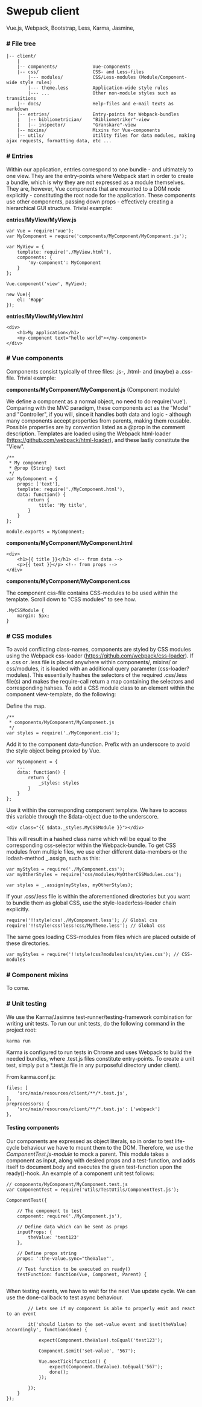 # Swepub client
Vue.js, Webpack, Bootstrap, Less, Karma, Jasmine, 

### \# File tree
```
|-- client/
    |
    |-- components/           	Vue-components
    |-- css/                  	CSS- and Less-files
    	|--- modules/           CSS/Less-modules (Module/Component-wide style rules)
    	|--- theme.less         Application-wide style rules
    	|--- ...                Other non-module styles such as transitions
    |-- docs/                 	Help-files and e-mail texts as markdown
    |-- entries/              	Entry-points for Webpack-bundles
    |   |-- bibliometrician/  	"Bibliometriker"-view
    |   |-- inspector/        	"Granskare"-view
    |-- mixins/               	Mixins for Vue-components
    |-- utils/                	Utility files for data modules, making ajax requests, formatting data, etc ...
```

### \# Entries
Within our application, entries correspond to one bundle - and ultimately to one view. They are the entry-points where Webpack start in order to create a bundle, which is why they are not expressed as a module themselves. They are, however, Vue components that are mounted to a DOM node explicitly - constituting the root node for the application. These components use other components, passing down props - effectively creating a hierarchical GUI structure. Trivial example:

**entries/MyView/MyView.js**
```
var Vue = require('vue');
var MyComponent = require('components/MyComponent/MyComponent.js');

var MyView = {
    template: require('./MyView.html'),
    components: {
        'my-component': MyComponent
    }
};

Vue.component('view', MyView);

new Vue({
	el: '#app'
});
```

**entries/MyView/MyView.html**
```
<div>
    <h1>My application</h1>
    <my-component text="hello world"></my-component>
</div>
```

### \# Vue components
Components consist typically of three files: .js-, .html- and (maybe) a .css-file. Trivial example:

**components/MyComponent/MyComponent.js** (Component module)

We define a component as a normal object, no need to do require('vue'). Comparing with the MVC paradigm, these components act as the "Model" and "Controller", if you will, since it handles both data and logic - although many components accept properties from parents, making them reusable. Possible properties are by convention listed as a @prop in the comment description. Templates are loaded using the Webpack html-loader (https://github.com/webpack/html-loader), and these lastly constitute the "View".
```
/**
 * My component
 * @prop {String} text
 */
var MyComponent = {
    props: ['text'],
    template: require('./MyComponent.html'),
    data: function() {
        return {
            title: 'My title',
        }
    }
};

module.exports = MyComponent;
```
**components/MyComponent/MyComponent.html**
```
<div>
    <h1>{{ title }}</h1> <!-- from data -->
    <p>{{ text }}</p> <!-- from props -->
</div>
```
**components/MyComponent/MyComponent.css**

The component css-file contains CSS-modules to be used within the template. Scroll down to "CSS modules" to see how.
```
.MyCSSModule {
    margin: 5px;
}
```

### \# CSS modules
To avoid conflicting class-names, components are styled by CSS modules using the Webpack css-loader (https://github.com/webpack/css-loader). If a .css or .less file is placed anywhere within components/, mixins/ or css/modules, it is loaded with an additional query parameter (css-loader?modules). This essentially hashes the selectors of the required .css/.less file(s) and makes the require-call return a map containing the selectors and corresponding hahses. To add a CSS module class to an element within the component view-template, do the following:

Define the map.
```
/**
 * components/MyComponent/MyComponent.js
 */ 
var styles = require('./MyComponent.css');
```
Add it to the component data-function. Prefix with an underscore to avoid the style object being proxied by Vue.
```
var MyComponent = {
    ...
    data: function() {
        return {
            _styles: styles
        }
    }
};
```
Use it within the corresponding component template. We have to access this variable through the $data-object due to the underscore.
```
<div class="{{ $data._styles.MyCSSModule }}"></div>
```
This will result in a hashed class name which will be equal to the corresponding css-selector within the Webpack-bundle. To get CSS modules from multiple files, we use either different data-members or the lodash-method _.assign, such as this:
```
var myStyles = require('./MyComponent.css');
var myOtherStyles = require('css/modules/MyOtherCSSModules.css');

var styles = _.assign(myStyles, myOtherStyles);
```
If your .css/.less file is within the aforementioned directories but you want to bundle them as global CSS, use the style-loader!css-loader chain explicitly. 
```
require('!!style!css!./MyComponent.less'); // Global css
require('!!style!css!less!css/MyTheme.less'); // Global css
```
The same goes loading CSS-modules from files which are placed outside of these directories.
```
var myStyles = require('!!style!css?modules!css/styles.css'); // CSS-modules
```
### \# Component mixins
To come.

### \# Unit testing
We use the Karma/Jasimne test-runner/testing-framework combination for writing unit tests. To run our unit tests, do the following command in the project root:
```
karma run
```
Karma is configured to run tests in Chrome and uses Webpack to build the needed bundles, where .test.js files constitute entry-points. To create a unit test, simply put a *.test.js file in any purposeful directory under client/.

From karma.conf.js:
```
files: [
	'src/main/resources/client/**/*.test.js',
],
preprocessors: {
	'src/main/resources/client/**/*.test.js': ['webpack']
},
```
#### Testing components
Our components are expressed as object literals, so in order to test life-cycle behaviour we have to mount them to the DOM. Therefore, we use the *ComponentTest.js-module* to mock a parent. This module takes a component as input, along with desired props and a test-function, and adds itself to document.body and executes the given test-function upon the ready()-hook. An example of a component unit test follows:
```
// components/MyComponent/MyComponent.test.js
var ComponentTest = require('utils/TestUtils/ComponentTest.js');

ComponentTest({

	// The component to test
	component: require('./MyComponent.js'),
	
	// Define data which can be sent as props
	inputProps: {
		theValue: 'test123'
	},

	// Define props string
	props: ':the-value.sync="theValue"',
	
	// Test function to be executed on ready()
	testFunction: function(Vue, Component, Parent) {
	
```
When testing events, we have to wait for the next Vue update cycle. We can use the done-callback to test async behaviour.
```
		// Lets see if my component is able to properly emit and react to an event
		
		it('should listen to the set-value event and $set(theValue) accordingly', function(done) {
		
			expect(Component.theValue).toEqual('test123');
			
			Component.$emit('set-value', '567');
			
			Vue.nextTick(function() {
				expect(Component.theValue).toEqual('567');
				done();
			});
			
		});
	}
});
```
